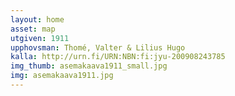 ```yaml
---
layout: home
asset: map
utgiven: 1911
upphovsman: Thomé, Valter & Lilius Hugo
kalla: http://urn.fi/URN:NBN:fi:jyu-200908243785
img_thumb: asemakaava1911_small.jpg
img: asemakaava1911.jpg
---
```

